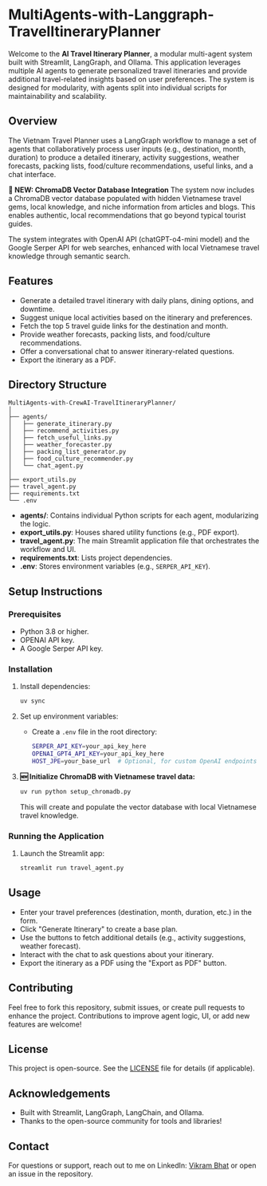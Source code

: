 # MultiAgents-with-Langgraph-TravelItineraryPlanner

Welcome to the **AI Travel Itinerary Planner**, a modular multi-agent system built with Streamlit, LangGraph, and Ollama. This application leverages multiple AI agents to generate personalized travel itineraries and provide additional travel-related insights based on user preferences. The system is designed for modularity, with agents split into individual scripts for maintainability and scalability.

## Overview

The Vietnam Travel Planner uses a LangGraph workflow to manage a set of agents that collaboratively process user inputs (e.g., destination, month, duration) to produce a detailed itinerary, activity suggestions, weather forecasts, packing lists, food/culture recommendations, useful links, and a chat interface. 

**🌟 NEW: ChromaDB Vector Database Integration**
The system now includes a ChromaDB vector database populated with hidden Vietnamese travel gems, local knowledge, and niche information from articles and blogs. This enables authentic, local recommendations that go beyond typical tourist guides.

The system integrates with OpenAI API (chatGPT-o4-mini model) and the Google Serper API for web searches, enhanced with local Vietnamese travel knowledge through semantic search.

## Features
- Generate a detailed travel itinerary with daily plans, dining options, and downtime.
- Suggest unique local activities based on the itinerary and preferences.
- Fetch the top 5 travel guide links for the destination and month.
- Provide weather forecasts, packing lists, and food/culture recommendations.
- Offer a conversational chat to answer itinerary-related questions.
- Export the itinerary as a PDF.

## Directory Structure

```
MultiAgents-with-CrewAI-TravelItineraryPlanner/
│
├── agents/
│   ├── generate_itinerary.py
│   ├── recommend_activities.py
│   ├── fetch_useful_links.py
│   ├── weather_forecaster.py
│   ├── packing_list_generator.py
│   ├── food_culture_recommender.py
│   └── chat_agent.py
│
├── export_utils.py
├── travel_agent.py
├── requirements.txt
└── .env
```

- **agents/**: Contains individual Python scripts for each agent, modularizing the logic.
- **export_utils.py**: Houses shared utility functions (e.g., PDF export).
- **travel_agent.py**: The main Streamlit application file that orchestrates the workflow and UI.
- **requirements.txt**: Lists project dependencies.
- **.env**: Stores environment variables (e.g., `SERPER_API_KEY`).

## Setup Instructions

### Prerequisites
- Python 3.8 or higher.
- OPENAI API key.
- A Google Serper API key.

### Installation
1. Install dependencies:
   ```bash
   uv sync
   ```

2. Set up environment variables:
   - Create a `.env` file in the root directory:
     ```bash
     SERPER_API_KEY=your_api_key_here
     OPENAI_GPT4_API_KEY=your_api_key_here
     HOST_JPE=your_base_url  # Optional, for custom OpenAI endpoints
     ```

3. **🆕 Initialize ChromaDB with Vietnamese travel data:**
   ```bash
   uv run python setup_chromadb.py
   ```
   This will create and populate the vector database with local Vietnamese travel knowledge.

### Running the Application
1. Launch the Streamlit app:
   ```bash
   streamlit run travel_agent.py
   ```

## Usage
- Enter your travel preferences (destination, month, duration, etc.) in the form.
- Click "Generate Itinerary" to create a base plan.
- Use the buttons to fetch additional details (e.g., activity suggestions, weather forecast).
- Interact with the chat to ask questions about your itinerary.
- Export the itinerary as a PDF using the "Export as PDF" button.

## Contributing
Feel free to fork this repository, submit issues, or create pull requests to enhance the project. Contributions to improve agent logic, UI, or add new features are welcome!

## License
This project is open-source. See the [LICENSE](LICENSE) file for details (if applicable).

## Acknowledgements
- Built with Streamlit, LangGraph, LangChain, and Ollama.
- Thanks to the open-source community for tools and libraries!

## Contact
For questions or support, reach out to me on LinkedIn: [Vikram Bhat](https://www.linkedin.com/in/vikrambhat249/) or open an issue in the repository.
